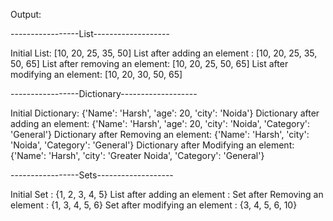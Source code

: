 Output:

-----------------List-------------------


Initial List: [10, 20, 25, 35, 50]
List after adding an element : [10, 20, 25, 35, 50, 65]
List after removing an element: [10, 20, 25, 50, 65]
List after modifying an element: [10, 20, 30, 50, 65]


-----------------Dictionary-------------------


Initial Dictionary: {'Name': 'Harsh', 'age': 20, 'city': 'Noida'}
Dictionary after adding an element: {'Name': 'Harsh', 'age': 20, 'city': 'Noida', 'Category': 'General'}
Dictionary after Removing an element: {'Name': 'Harsh', 'city': 'Noida', 'Category': 'General'}
Dictionary after Modifying an element: {'Name': 'Harsh', 'city': 'Greater Noida', 'Category': 'General'}


-----------------Sets-------------------


Initial Set : {1, 2, 3, 4, 5}
List after adding an element :
Set after Removing an element : {1, 3, 4, 5, 6}
Set after modifying an element : {3, 4, 5, 6, 10}

